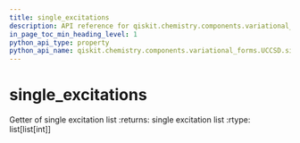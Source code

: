 ```yaml
---
title: single_excitations
description: API reference for qiskit.chemistry.components.variational_forms.UCCSD.single_excitations
in_page_toc_min_heading_level: 1
python_api_type: property
python_api_name: qiskit.chemistry.components.variational_forms.UCCSD.single_excitations
---
```


# single\_excitations

Getter of single excitation list :returns: single excitation list :rtype: list\[list\[int]]

